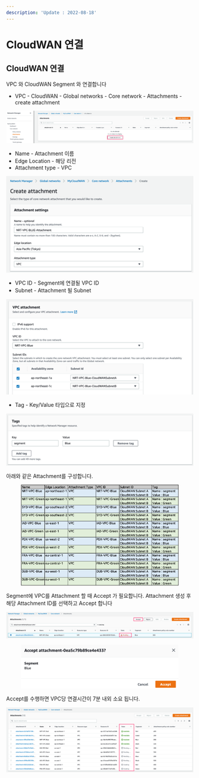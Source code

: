 ```yaml
---
description: 'Update : 2022-08-18'
---
```


# CloudWAN 연결

## CloudWAN 연결

VPC 와 CloudWAN Segment 와 연결합니다

* VPC - CloudWAN - Global networks - Core network - Attachments - create attachment&#x20;

![](<../.gitbook/assets/image (13).png>)

* Name - Attachment 이름
* Edge Location - 해당 리전
* Attachment type - VPC

![](<../.gitbook/assets/image (3) (1).png>)

* VPC ID - Segment에 연결될 VPC ID
* Subnet - Attachment 될 Subnet

![](<../.gitbook/assets/image (10).png>)

* Tag - Key/Value 타입으로 지정

![](<../.gitbook/assets/image (5) (2).png>)

아래와 같은 Attachment를 구성합니다.&#x20;

<figure><img src="../.gitbook/assets/image (2) (2).png" alt=""><figcaption></figcaption></figure>

Segment에 VPC를 Attachment 할 때 Accept 가 필요합니다. Attachment 생성 후 해당 Attachment ID를 선택하고 Accept 합니다

![](<../.gitbook/assets/image (1) (1) (1).png>)

<figure><img src="../.gitbook/assets/image (2).png" alt=""><figcaption></figcaption></figure>

Accept를 수행하면 VPC당 연결시간이 7분 내외 소요 됩니다.&#x20;

![](<../.gitbook/assets/image (1) (1) (3).png>)
